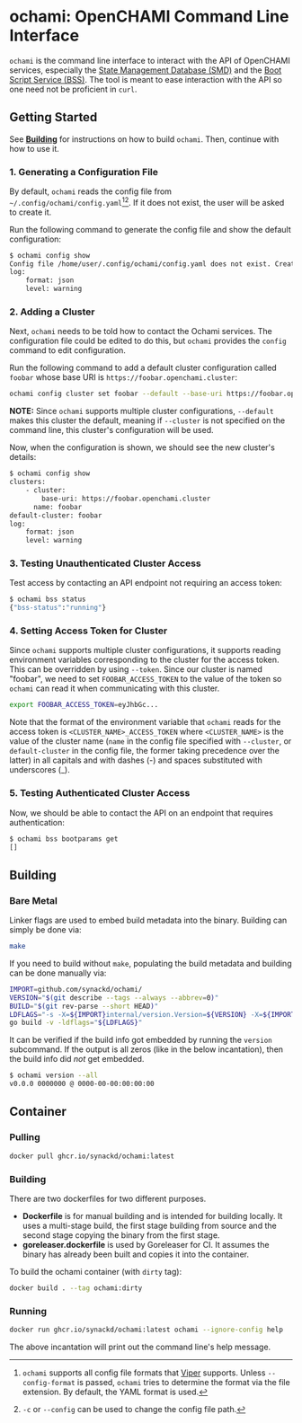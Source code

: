 # ochami: OpenCHAMI Command Line Interface

<!-- Text width is 80, only use spaces and use 4 spaces instead of tabs -->
<!-- vim: set et sta tw=80 ts=4 sw=4 sts=0: -->

`ochami` is the command line interface to interact with the API of OpenCHAMI
services, especially the [State Management Database
(SMD)](https://github.com/OpenCHAMI/smd) and the [Boot Script Service
(BSS)](https://github.com/OpenCHAMI/bss). The tool is meant to ease interaction
with the API so one need not be proficient in `curl`.

## Getting Started

See [**Building**](#building) for instructions on how to build `ochami`. Then,
continue with how to use it.

### 1. Generating a Configuration File

By default, `ochami` reads the config file from
`~/.config/ochami/config.yaml`[^config-format][^config-file]. If it does not
exist, the user will be asked to create it.

[^config-format]: `ochami` supports all config file formats that
    [Viper](https://github.com/spf13/viper) supports. Unless `--config-format`
    is passed, `ochami` tries to determine the format via the file extension. By
    default, the YAML format is used.
[^config-file]: `-c` or `--config` can be used to change the config file path.

Run the following command to generate the config file and show the default
configuration:

```bash
$ ochami config show
Config file /home/user/.config/ochami/config.yaml does not exist. Create it? [yN]: y
log:
    format: json
    level: warning

```

### 2. Adding a Cluster

Next, `ochami` needs to be told how to contact the Ochami services. The
configuration file could be edited to do this, but `ochami` provides the
`config` command to edit configuration.

Run the following command to add a default cluster configuration called `foobar`
whose base URI is `https://foobar.openchami.cluster`:

```bash
ochami config cluster set foobar --default --base-uri https://foobar.openchami.cluster
```

**NOTE:** Since `ochami` supports multiple cluster configurations, `--default`
makes this cluster the default, meaning if `--cluster` is not specified on the
command line, this cluster's configuration will be used.

Now, when the configuration is shown, we should see the new cluster's details:

```bash
$ ochami config show
clusters:
    - cluster:
        base-uri: https://foobar.openchami.cluster
      name: foobar
default-cluster: foobar
log:
    format: json
    level: warning

```

### 3. Testing Unauthenticated Cluster Access

Test access by contacting an API endpoint not requiring an access token:

```bash
$ ochami bss status
{"bss-status":"running"}

```

### 4. Setting Access Token for Cluster

Since `ochami` supports multiple cluster configurations, it supports reading
environment variables corresponding to the cluster for the access token. This
can be overridden by using `--token`. Since our cluster is named "foobar", we
need to set `FOOBAR_ACCESS_TOKEN` to the value of the token so `ochami` can read
it when communicating with this cluster.

```bash
export FOOBAR_ACCESS_TOKEN=eyJhbGc...
```

Note that the format of the environment variable that `ochami` reads for the
access token is `<CLUSTER_NAME>_ACCESS_TOKEN` where `<CLUSTER_NAME>` is the
value of the cluster name (`name` in the config file specified with `--cluster`,
or `default-cluster` in the config file, the former taking precedence over the
latter) in all capitals and with dashes (-) and spaces substituted with
underscores (_).

### 5. Testing Authenticated Cluster Access

Now, we should be able to contact the API on an endpoint that requires
authentication:

```bash
$ ochami bss bootparams get
[]

```

## Building

### Bare Metal

Linker flags are used to embed build metadata into the binary. Building can
simply be done via:

```bash
make
```

If you need to build without `make`, populating the build metadata and building
can be done manually via:

```bash
IMPORT=github.com/synackd/ochami/
VERSION="$(git describe --tags --always --abbrev=0)"
BUILD="$(git rev-parse --short HEAD)"
LDFLAGS="-s -X=${IMPORT}internal/version.Version=${VERSION} -X=${IMPORT}internal/version.Commit=${BUILD} -X=${IMPORT}internal/version.Date=$(date -Iseconds)"
go build -v -ldflags="${LDFLAGS}"
```

It can be verified if the build info got embedded by running the `version`
subcommand. If the output is all zeros (like in the below incantation), then the
build info did *not* get embedded.

```bash
$ ochami version --all
v0.0.0 0000000 @ 0000-00-00:00:00:00
```

## Container

### Pulling

```bash
docker pull ghcr.io/synackd/ochami:latest
```

### Building

There are two dockerfiles for two different purposes.

- **Dockerfile** is for manual building and is intended for building locally. It
  uses a multi-stage build, the first stage building from source and the second
  stage copying the binary from the first stage.
- **goreleaser.dockerfile** is used by Goreleaser for CI. It assumes the binary
  has already been built and copies it into the container.

To build the ochami container (with `dirty` tag):

```bash
docker build . --tag ochami:dirty
```

### Running

```bash
docker run ghcr.io/synackd/ochami:latest ochami --ignore-config help
```
The above incantation will print out the command line's help message.
